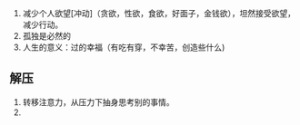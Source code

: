 1. 减少个人欲望[冲动]（贪欲，性欲，食欲，好面子，金钱欲），坦然接受欲望，减少行动。
2. 孤独是必然的
3. 人生的意义：过的幸福（有吃有穿，不幸苦，创造些什么)


## 解压

1. 转移注意力，从压力下抽身思考别的事情。
2. 